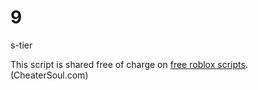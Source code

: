 # 9
s-tier

This script is shared free of charge on [free roblox scripts](https://cheatersoul.com/free_roblox_scripts/). (CheaterSoul.com)
